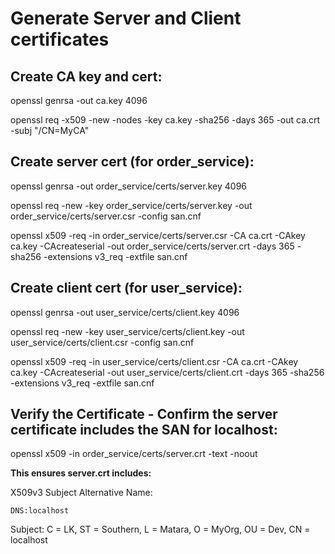 # Generate Server and Client certificates

## Create CA key and cert:

openssl genrsa -out ca.key 4096

openssl req -x509 -new -nodes -key ca.key -sha256 -days 365 -out ca.crt -subj "/CN=MyCA"


## Create server cert (for order_service):

openssl genrsa -out order_service/certs/server.key 4096

openssl req -new -key order_service/certs/server.key -out order_service/certs/server.csr -config san.cnf

openssl x509 -req -in order_service/certs/server.csr -CA ca.crt -CAkey ca.key -CAcreateserial -out order_service/certs/server.crt -days 365 -sha256 -extensions v3_req -extfile san.cnf


## Create client cert (for user_service):

openssl genrsa -out user_service/certs/client.key 4096

openssl req -new -key user_service/certs/client.key -out user_service/certs/client.csr -config san.cnf

openssl x509 -req -in user_service/certs/client.csr -CA ca.crt -CAkey ca.key -CAcreateserial -out user_service/certs/client.crt -days 365 -sha256 -extensions v3_req -extfile san.cnf


## Verify the Certificate - Confirm the server certificate includes the SAN for localhost:

openssl x509 -in order_service/certs/server.crt -text -noout


**This ensures server.crt includes:**

X509v3 Subject Alternative Name:

    DNS:localhost
    
Subject: C = LK, ST = Southern, L = Matara, O = MyOrg, OU = Dev, CN = localhost
